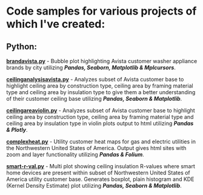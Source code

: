 # Code samples for various projects of which I've created:

## Python:

  <ins>**brandavista.py**</ins> - Bubble plot highlighting Avista customer washer appliance brands by city utilizing ***Pandas, Seaborn, Matplotlib & Mplcursors***.

  <ins>**ceilinganalysisavista.py**</ins> - Analyzes subset of Avista customer base to highlight ceiling area by construction type, ceiling area by framing material type and ceiling area by insulation type to give them a better understanding of their customer ceiling base utilizing ***Pandas, Seaborn & Matplotlib***.

  <ins>**ceilingareaviolin.py**</ins> - Analyzes subset of Avista customer base to highlight ceiling area by construction type, ceiling area by framing material type and ceiling area by insulation type in violin plots output to html utilizing ***Pandas & Plotly***.

  <ins>**complexheat.py**</ins> - Utility customer heat maps for gas and electric utilities in the Northwestern United States of America. Output gives html sites with zoom and layer functionality utilizing ***Pandas & Folium***.

  <ins>**smart-r-val.py**</ins> - Multi plot showing ceiling insulation R-values where smart home devices are present within subset of Northwestern United States of America utility customer base. Generates boxplot, plain histogram and KDE (Kernel Density Estimate) plot utilizing ***Pandas, Seaborn & Matplotlib***.


  
